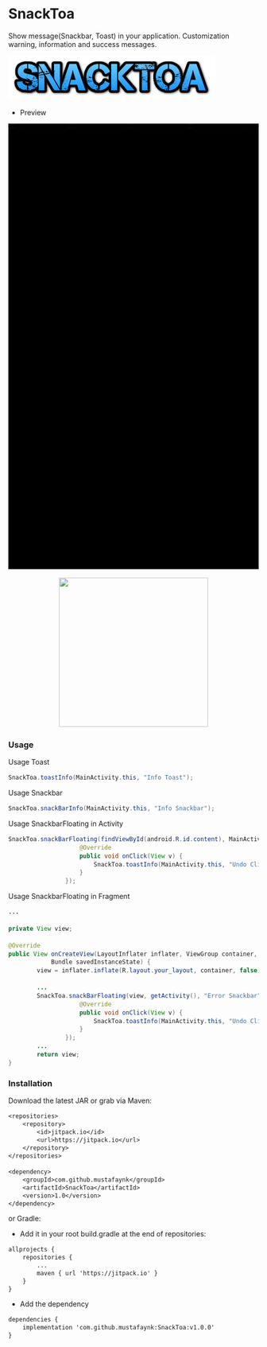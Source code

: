 # SnackToa
Show message(Snackbar, Toast) in your application. Customization warning, information and success messages.

![](https://raw.githubusercontent.com/mustafaynk/SnackToa/master/preview/logo.png)

- Preview

![](https://raw.githubusercontent.com/mustafaynk/SnackToa/master/preview/snacktoa.gif)

<p align="center">
  <img width="300" height="300" src="https://raw.githubusercontent.com/mustafaynk/todolist/master/appgallery/logo.png">
</p>

### Usage

Usage Toast

```Java
SnackToa.toastInfo(MainActivity.this, "Info Toast");
```

Usage Snackbar

```Java
SnackToa.snackBarInfo(MainActivity.this, "Info Snackbar");
```

Usage SnackbarFloating in Activity

```Java
SnackToa.snackBarFloating(findViewById(android.R.id.content), MainActivity.this, "Error Snackbar", new SnackToa.snackbarUndoClick() {
                    @Override
                    public void onClick(View v) {
                        SnackToa.toastInfo(MainActivity.this, "Undo Clicked");
                    }
                });
```

Usage SnackbarFloating in Fragment

```Java
...

private View view;

@Override
public View onCreateView(LayoutInflater inflater, ViewGroup container,
            Bundle savedInstanceState) {
        view = inflater.inflate(R.layout.your_layout, container, false);
		
		...
		SnackToa.snackBarFloating(view, getActivity(), "Error Snackbar", new SnackToa.snackbarUndoClick() {
                    @Override
                    public void onClick(View v) {
                        SnackToa.toastInfo(MainActivity.this, "Undo Clicked");
                    }
                });
		...
		return view;
}
```


### Installation

Download the latest JAR or grab via Maven:
```
<repositories>
	<repository>
		<id>jitpack.io</id>
		<url>https://jitpack.io</url>
	</repository>
</repositories>
	
<dependency>
	<groupId>com.github.mustafaynk</groupId>
	<artifactId>SnackToa</artifactId>
	<version>1.0</version>
</dependency>
```

or Gradle: 
- Add it in your root build.gradle at the end of repositories:
```
allprojects {
	repositories {
		...
		maven { url 'https://jitpack.io' }
	}
}
```

- Add the dependency
```
dependencies {
	implementation 'com.github.mustafaynk:SnackToa:v1.0.0'
}
```
